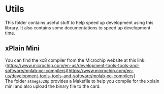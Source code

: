 # Utils

This folder contains useful stuff to help speed up development using this library.
It also contains some documentations to speed up development time.

## xPlain Mini

You can find the xc8 compiler from the Microchip website at this link: (https://www.microchip.com/en-us/development-tools-tools-and-software/mplab-xc-compilers)[https://www.microchip.com/en-us/development-tools-tools-and-software/mplab-xc-compilers]  
The folder `atmega328p` provides a Makefile to help you compile for the xplain mini and also upload the binary file to the card.
